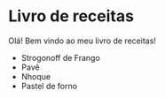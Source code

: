 # Livro de receitas

Olá! Bem vindo ao meu livro de receitas!

- Strogonoff de Frango
- Pavê
- Nhoque
- Pastel de forno